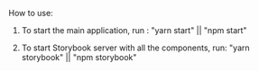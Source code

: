 How to use:

1. To start the main application, run : "yarn start" || "npm start"

2. To start Storybook server with all the components, run: "yarn storybook" || "npm storybook"
